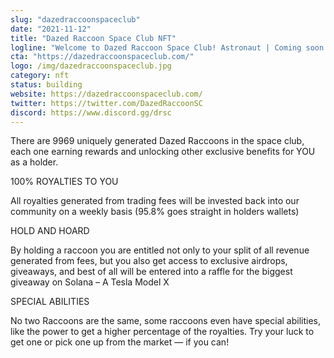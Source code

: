 ```yaml
---
slug: "dazedraccoonspaceclub"
date: "2021-11-12"
title: "Dazed Raccoon Space Club NFT"
logline: "Welcome to Dazed Raccoon Space Club! Astronaut | Coming soon on Solana"
cta: "https://dazedraccoonspaceclub.com/"
logo: /img/dazedraccoonspaceclub.jpg
category: nft
status: building
website: https://dazedraccoonspaceclub.com/
twitter: https://twitter.com/DazedRaccoonSC
discord: https://www.discord.gg/drsc
---
```


There are 9969 uniquely generated Dazed Raccoons in the space club, each one earning rewards and unlocking other exclusive benefits  for YOU as a holder. 

100% ROYALTIES TO YOU

All royalties generated from trading fees will be invested back into our community on a weekly basis (95.8% goes straight in holders wallets)

HOLD AND HOARD

By holding a raccoon you are entitled not only to your split of all revenue generated from fees, but you also get access to exclusive airdrops, giveaways, and best of all will be entered into a raffle for the biggest giveaway on Solana – A Tesla Model X

SPECIAL ABILITIES

No two Raccoons are the same, some raccoons even have special abilities, like the power to get a higher percentage of the royalties. Try your luck to get one or pick one up from the market — if you can!
